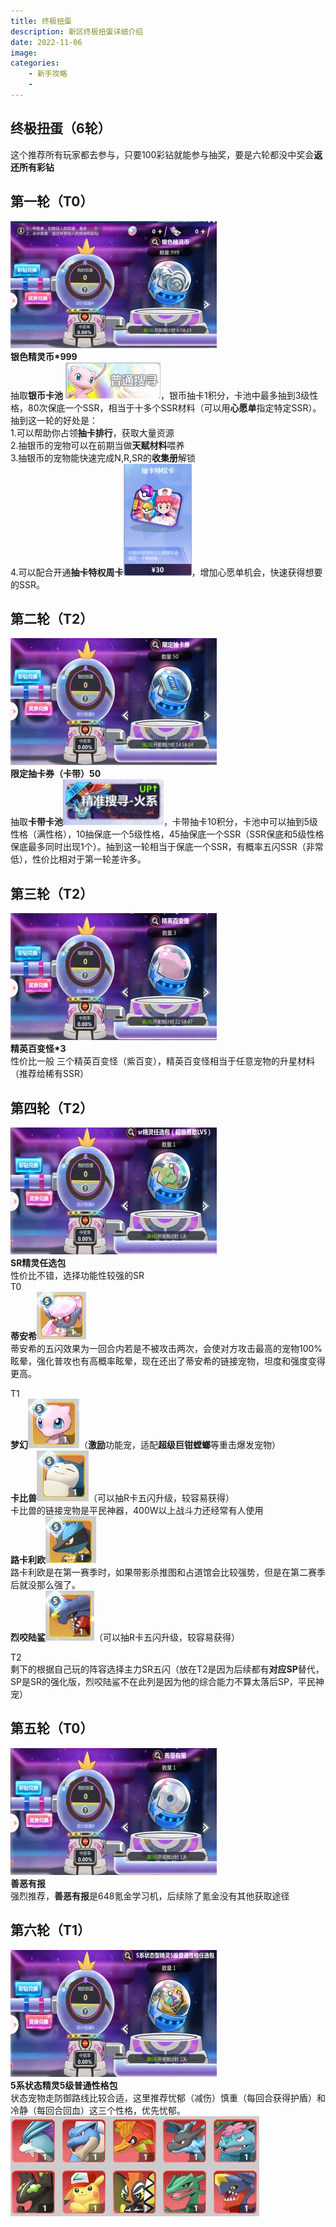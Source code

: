 ```yaml
---
title: 终极扭蛋
description: 新区终极扭蛋详细介绍
date: 2022-11-06
image:
categories:
    - 新手攻略
    - 
---
```


## 终极扭蛋（6轮）

这个推荐所有玩家都去参与，只要100彩钻就能参与抽奖，要是六轮都没中奖会**返还所有彩钻**

## 第一轮（T0）

![](41.jpg)  
**银色精灵币*999**  
抽取**银币卡池** ![](42.jpg)，银币抽卡1积分，卡池中最多抽到3级性格，80次保底一个SSR，相当于十多个SSR材料（可以用**心愿单**指定特定SSR）。抽到这一轮的好处是：  
1.可以帮助你占领**抽卡排行**，获取大量资源  
2.抽银币的宠物可以在前期当做**天赋材料**喂养  
3.抽银币的宠物能快速完成N,R,SR的**收集册**解锁  
4.可以配合开通**抽卡特权周卡**![Alt text](43.jpg)，增加心愿单机会，快速获得想要的SSR。  

## 第二轮（T2） 
![Alt text](44.jpg)  
**限定抽卡券（卡带）50**    
抽取**卡带卡池**![Alt text](45.jpg)，卡带抽卡10积分，卡池中可以抽到5级性格（满性格），10抽保底一个5级性格，45抽保底一个SSR（SSR保底和5级性格保底最多同时出现1个）。抽到这一轮相当于保底一个SSR，有概率五闪SSR（非常低），性价比相对于第一轮差许多。

## 第三轮（T2） 
![Alt text](46.jpg)  
**精英百变怪*3**  
性价比一般
三个精英百变怪（紫百变），精英百变怪相当于任意宠物的升星材料（推荐给稀有SSR）

## 第四轮（T2） 
![Alt text](47.jpg)  
**SR精灵任选包**  
性价比不错，选择功能性较强的SR  
T0  
**蒂安希**![Alt text](49.jpg)   
蒂安希的五闪效果为一回合内若是不被攻击两次，会使对方攻击最高的宠物100%眩晕，强化普攻也有高概率眩晕，现在还出了蒂安希的链接宠物，坦度和强度变得更高。  

T1  
 **梦幻**![Alt text](410.jpg)（**激励**功能宠，适配**超级巨钳螳螂**等重击爆发宠物）   
**卡比兽**![Alt text](411.jpg)（可以抽R卡五闪升级，较容易获得）  
卡比兽的链接宠物是平民神器，400W以上战斗力还经常有人使用  
**路卡利欧**![Alt text](48.jpg)   
路卡利欧是在第一赛季时，如果带影杀推图和占道馆会比较强势，但是在第二赛季后就没那么强了。  
**烈咬陆鲨**![Alt text](412.jpg)（可以抽R卡五闪升级，较容易获得） 

T2  
 剩下的根据自己玩的阵容选择主力SR五闪（放在T2是因为后续都有**对应SP**替代，SP是SR的强化版，烈咬陆鲨不在此列是因为他的综合能力不算太落后SP，平民神宠）

## 第五轮（T0） 
![Alt text](413.jpg)  
**善恶有报**  
强烈推荐，**善恶有报**是648氪金学习机，后续除了氪金没有其他获取途径

## 第六轮（T1）
![Alt text](414.jpg)  
**5系状态精灵5级普通性格包**  
状态宠物走防御路线比较合适，这里推荐忧郁（减伤）慎重（每回合获得护盾）和冷静（每回合回血）这三个性格，优先忧郁。
![Alt text](415.jpg)  


[def]: florian-klauer-nptLmg6jqDo-unsplash.jpg
[def2]: 41.jpgD:\Hugo\zhulang\content\post\新区扭蛋\41.jpg